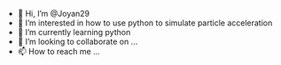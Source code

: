 - 👋 Hi, I’m @Joyan29
- 👀 I’m interested in how to use python to simulate particle acceleration
- 🌱 I’m currently learning python
- 💞️ I’m looking to collaborate on ...
- 📫 How to reach me ...

<!---
Joyan29/Joyan29 is a ✨ special ✨ repository because its `README.md` (this file) appears on your GitHub profile.
You can click the Preview link to take a look at your changes.
--->
